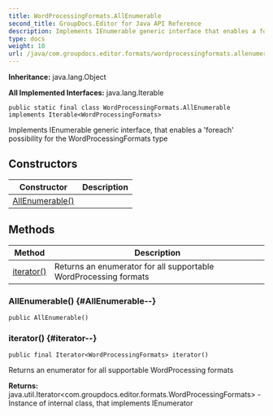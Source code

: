 ```yaml
---
title: WordProcessingFormats.AllEnumerable
second_title: GroupDocs.Editor for Java API Reference
description: Implements IEnumerable generic interface that enables a foreach possibility for the WordProcessingFormats type
type: docs
weight: 10
url: /java/com.groupdocs.editor.formats/wordprocessingformats.allenumerable/
---
```

**Inheritance:**
java.lang.Object

**All Implemented Interfaces:**
java.lang.Iterable
```
public static final class WordProcessingFormats.AllEnumerable implements Iterable<WordProcessingFormats>
```

Implements IEnumerable generic interface, that enables a 'foreach' possibility for the WordProcessingFormats type
## Constructors

| Constructor | Description |
| --- | --- |
| [AllEnumerable()](#AllEnumerable--) |  |
## Methods

| Method | Description |
| --- | --- |
| [iterator()](#iterator--) | Returns an enumerator for all supportable WordProcessing formats |
### AllEnumerable() {#AllEnumerable--}
```
public AllEnumerable()
```


### iterator() {#iterator--}
```
public final Iterator<WordProcessingFormats> iterator()
```


Returns an enumerator for all supportable WordProcessing formats

**Returns:**
java.util.Iterator<com.groupdocs.editor.formats.WordProcessingFormats> - Instance of internal class, that implements IEnumerator
